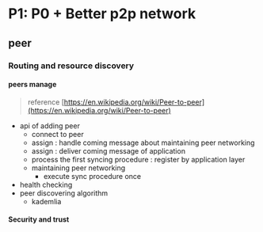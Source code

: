 # P1: P0 + Better p2p network

## peer

### Routing and resource discovery

#### peers manage

> reference [https://en.wikipedia.org/wiki/Peer-to-peer](https://en.wikipedia.org/wiki/Peer-to-peer)

- api of adding peer
    - connect to peer
    - assign : handle coming message about maintaining peer networking
    - assign : deliver coming message of application
    - process the first syncing procedure : register by application layer
    - maintaining peer networking
        - execute sync procedure once
- health checking
- peer discovering algorithm
    - kademlia

#### Security and trust




